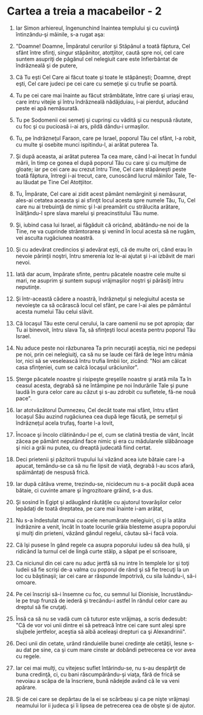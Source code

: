 # Cartea a treia a macabeilor - 2

1. Iar Simon arhiereul, îngenunchind înaintea templului şi cu cuviinţă întinzându-şi mâinile, s-a rugat aşa: 

2. "Doamne! Doamne, Împăratul cerurilor şi Stăpânul a toată făptura, Cel sfânt între sfinţi, singur stăpânitor, atotţiitor, caută spre noi, cel care suntem asupriţi de păgânul cel nelegiuit care este înfierbântat de îndrăzneală şi de putere, 

3. Că Tu eşti Cel Care ai făcut toate şi toate le stăpâneşti; Doamne, drept eşti, Cel care judeci pe cei care cu semeţie şi cu trufie se poartă. 

4. Tu pe cei care mai înainte au făcut strâmbătate, între care şi uriaşi erau, care intru vitejie şi întru îndrăzneală nădăjduiau, i-ai pierdut, aducând peste ei apă nemăsurată. 

5. Tu pe Sodomenii cei semeţi şi cuprinşi cu vădită şi cu nespusă răutate, cu foc şi cu pucioasă i-ai ars, pildă dându-i urmaşilor. 

6. Tu, pe îndrăzneţul Faraon, care pe Israel, poporul Tău cel sfânt, l-a robit, cu multe şi osebite munci ispitindu-l, ai arătat puterea Ta. 

7. Şi după aceasta, ai arătat puterea Ta cea mare, când l-ai înecat în fundul mării, în timp ce gonea el după poporul Tău cu care şi cu mulţime de gloate; iar pe cei care au crezut întru Tine, Cel care stăpâneşti peste toată făptura, întregi i-ai trecut, care, cunoscând lucrul mâinilor Tale, Te-au lăudat pe Tine Cel Atotţiitor. 

8. Tu, Împărate, Cel care ai zidit acest pământ nemărginit şi nemăsurat, ales-ai cetatea aceasta şi ai sfinţit locul acesta spre numele Tău, Tu, Cel care nu ai trebuinţă de nimic şi l-ai preamărit cu strălucita arătare, înălţându-l spre slava marelui şi preacinstitului Tău nume. 

9. Şi, iubind casa lui Israel, ai făgăduit că oricând, abătându-ne noi de la Tine, ne va cuprinde strâmtorarea şi venind în locul acesta să ne rugăm, vei asculta rugăciunea noastră. 

10. Şi cu adevărat credincios şi adevărat eşti, că de multe ori, când erau în nevoie părinţii noştri, întru smerenia loz le-ai ajutat şi i-ai izbăvit de mari nevoi. 

11. Iată dar acum, împărate sfinte, pentru păcatele noastre cele multe si mari, ne asuprim şi suntem supuşi vrăjmaşilor noştri şi părăsiţi întru neputinţe. 

12. Şi într-această cădere a noastră, îndrăzneţul şi nelegiuitul acesta se nevoieşte ca să ocărască locul cel sfânt, pe care l-ai ales pe pământul acesta numelui Tău celui slăvit. 

13. Că locaşul Tău este cerul cerului, la care oamenii nu se pot apropia; dar Tu ai binevoit, întru slava Ta, să sfinţeşti locul acesta pentru poporul Tău Israel. 

14. Nu aduce peste noi răzbunarea Ta prin necuraţii aceştia, nici ne pedepsi pe noi, prin cei nelegiuiţi, ca să nu se laude cei fără de lege întru mânia lor, nici să se veselească întru trufia limbii lor, zicând: "Noi am călcat casa sfinţeniei, cum se calcă locaşul urâciunilor". 

15. Şterge păcatele noastre şi risipeşte greşelile noastre şi arată mila Ta în ceasul acesta, degrabă să ne întâmpine pe noi îndurările Tale şi pune laudă în gura celor care au căzut şi s-au zdrobit cu sufletele, fă-ne nouă pace". 

16. Iar atotvăzătorul Dumnezeu, Cel decât toate mai sfânt, întru sfânt locaşul Său auzind rugăciunea cea după lege făcută, pe semeţul şi îndrăzneţul acela trufaş, foarte l-a lovit, 

17. Încoace şi încolo clătinându-l pe el, cum se clatină trestia de vânt, încât zăcea pe pământ neputând face nimic şi era cu mădularele slăbănoage şi nici a grăi nu putea, cu dreaptă judecată fiind certat. 

18. Deci prietenii şi păzitorii trupului lui văzând acea iute bătaie care l-a apucat, temându-se ca să nu fie lipsit de viaţă, degrabă l-au scos afară, spăimântaţi de nespusă frică. 

19. Iar după câtăva vreme, trezindu-se, nicidecum nu s-a pocăit după acea bătaie, ci cuvinte amare şi îngrozitoare grăind, s-a dus. 

20. Şi sosind în Egipt şi adăugând răutăţile cu ajutorul tovarăşilor celor lepădaţi de toată dreptatea, pe care mai înainte i-am arătat, 

21. Nu s-a îndestulat numai cu acele nenumărate nelegiuiri, ci şi la atâta îndrăznire a venit, încât în toate locurile grăia blesteme asupra poporului şi mulţi din prieteni, văzând gândul regelui, căutau să-i facă voia. 

22. Că îşi pusese în gând regele ca asupra poporului iudeu să dea hulă, şi ridicând la turnul cel de lingă curte stâlp, a săpat pe el scrisoare, 

23. Ca niciunul din cei care nu aduc jertfă să nu intre în templele lor şi toţi Iudeii să fie scrişi de-a valma cu poporul de rând şi să fie trecuţi la un loc cu băştinaşii; iar cei care ar răspunde împotrivă, cu sila luându-i, să-i omoare. 

24. Pe cei înscrişi să-i însemne cu foc, cu semnul lui Dionisie, încrustându-le pe trup frunză de iederă şi trecându-i astfel în rândul celor care au dreptul să fie cruţaţi. 

25. Însă ca să nu se vadă cum că tuturor este vrăjmaş, a scris dedesubt: "Că de vor voi unii dintre ei să petreacă între cei care sunt aleşi spre slujbele jertfelor, aceştia să aibă aceleaşi drepturi ca şi Alexandrinii". 

26. Deci unii din cetate, urând rânduielile bunei credinţe ale cetăţii, lesne s-au dat pe sine, ca şi cum mare cinste ar dobândi petrecerea ce vor avea cu regele. 

27. Iar cei mai mulţi, cu vitejesc suflet întărindu-se, nu s-au despărţit de buna credinţă, ci, cu bani răscumpărându-şi viaţa, fără de frică se nevoiau a scăpa de la înscriere, bună nădejde având că le va veni apărare. 

28. Şi de cei care se depărtau de la ei se scârbeau şi ca pe nişte vrăjmaşi neamului lor ii judeca şi îi lipsea de petrecerea cea de obşte şi de ajutor. 

